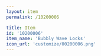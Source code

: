 ```yaml
---
layout: item
permalink: /10200006

title: Item
id: '10200006'
item_name: 'Bubbly Wave Locks'
icon_url: 'customize/00200006.png'
---
```

